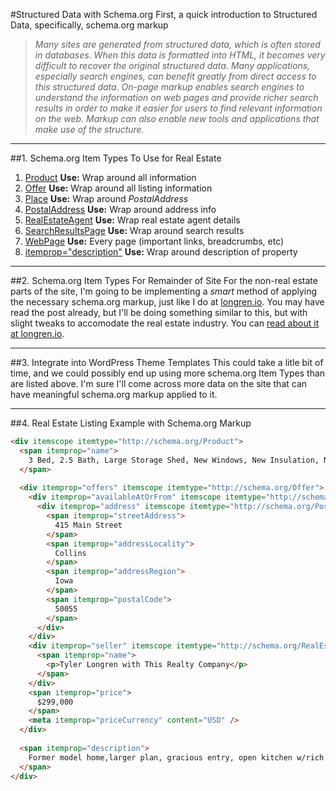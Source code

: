#Structured Data with Schema.org
First, a quick introduction to Structured Data, specifically, schema.org markup
>_Many sites are generated from structured data, which is often stored in databases. When this data is formatted into HTML, it becomes very difficult to recover the original structured data. Many applications, especially search engines, can benefit greatly from direct access to this structured data. On-page markup enables search engines to understand the information on web pages and provide richer search results in order to make it easier for users to find relevant information on the web. Markup can also enable new tools and applications that make use of the structure._

---

##1. Schema.org Item Types To Use for Real Estate
1. [Product](http://schema.org/Product) __Use:__ Wrap around all information
1. [Offer](http://schema.org/Offer) __Use:__ Wrap around all listing information
1. [Place](http://schema.org/Place) __Use:__ Wrap around _PostalAddress_
1. [PostalAddress](http://schema.org/PostalAddress) __Use:__ Wrap around address info
2. [RealEstateAgent](http://schema.org/RealEstateAgent) __Use:__ Wrap real estate agent details
3. [SearchResultsPage](https://schema.org/SearchResultsPage) __Use:__ Wrap around search results
4. [WebPage](http://schema.org/WebPage) __Use:__ Every page (important links, breadcrumbs, etc)
5. [itemprop="description"](http://www.schema.org/Place) __Use:__ Wrap around description of property

---

##2. Schema.org Item Types For Remainder of Site
For the non-real estate parts of the site, I'm going to be implementing a _smart_ method of applying the necessary schema.org markup, just like I do at [longren.io](http://longren.io). You may have read the post already, but I'll be doing something similar to this, but with slight tweaks to accomodate the real estate industry. You can [read about it at longren.io](http://longren.io/add-schema-org-markup-to-any-wordpress-theme/).

---

##3. Integrate into WordPress Theme Templates
This could take a litle bit of time, and we could possibly end up using more schema.org Item Types than are listed above. I'm sure I'll come across more data on the site that can have meaningful schema.org markup applied to it.

---

##4. Real Estate Listing Example with Schema.org Markup

```html
<div itemscope itemtype="http://schema.org/Product">
  <span itemprop="name">
    3 Bed, 2.5 Bath, Large Storage Shed, New Windows, New Insulation, New Roof
  </span>
  
  <div itemprop="offers" itemscope itemtype="http://schema.org/Offer">
    <div itemprop="availableAtOrFrom" itemscope itemtype="http://schema.org/Place">
      <div itemprop="address" itemscope itemtype="http://schema.org/PostalAddress">
        <span itemprop="streetAddress">
          415 Main Street
        </span>
        <span itemprop="addressLocality">
          Collins
        </span>
        <span itemprop="addressRegion">
          Iowa
        </span>
        <span itemprop="postalCode">
          50055
        </span>
      </div>
    </div>
    <div itemprop="seller" itemscope itemtype="http://schema.org/RealEstateAgent">
      <span itemprop="name">
        <p>Tyler Longren with This Realty Company</p>
      </span>
    </div>
    <span itemprop="price">
      $299,000
    </span>
    <meta itemprop="priceCurrency" content="USD" />
  </div>
  
  <span itemprop="description">
    Former model home,larger plan, gracious entry, open kitchen w/rich cabinetry, granite and stainless steel appliances, quiet neighborhood
  </span>
</div>
```
